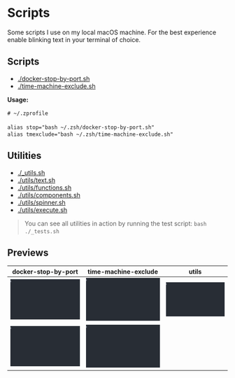 # Scripts

Some scripts I use on my local macOS machine. For the best
experience enable blinking text in your terminal of choice.

## Scripts

- [./docker-stop-by-port.sh](./docker-stop-by-port.sh)
- [./time-machine-exclude.sh](./time-machine-exclude.sh)

__Usage:__

```shell
# ~/.zprofile

alias stop="bash ~/.zsh/docker-stop-by-port.sh"
alias tmexclude="bash ~/.zsh/time-machine-exclude.sh"
```

## Utilities

- [./_utils.sh](./_utils.sh)
- [./utils/text.sh](./utils/text.sh)
- [./utils/functions.sh](./utils/functions.sh)
- [./utils/components.sh](./utils/components.sh)
- [./utils/spinner.sh](./utils/spinner.sh)
- [./utils/execute.sh](./utils/execute.sh)

> You can see all utilities in action by running the test
> script: `bash ./_tests.sh`

## Previews

| docker-stop-by-port | time-machine-exclude | utils |
| --- | --- | --- |
| ![docker-stop-by-port][1] | ![time-machine-exclude][2] | ![update-prezto][3] |
| ![image-to-icns][4] | ![_tests][5] |  |

[1]: ./assets/docker-stop-by-port.svg
[2]: ./assets/time-machine-exclude.svg
[3]: ./assets/update-prezto.svg
[4]: ./assets/image-to-icns.svg
[5]: ./assets/_tests.svg
